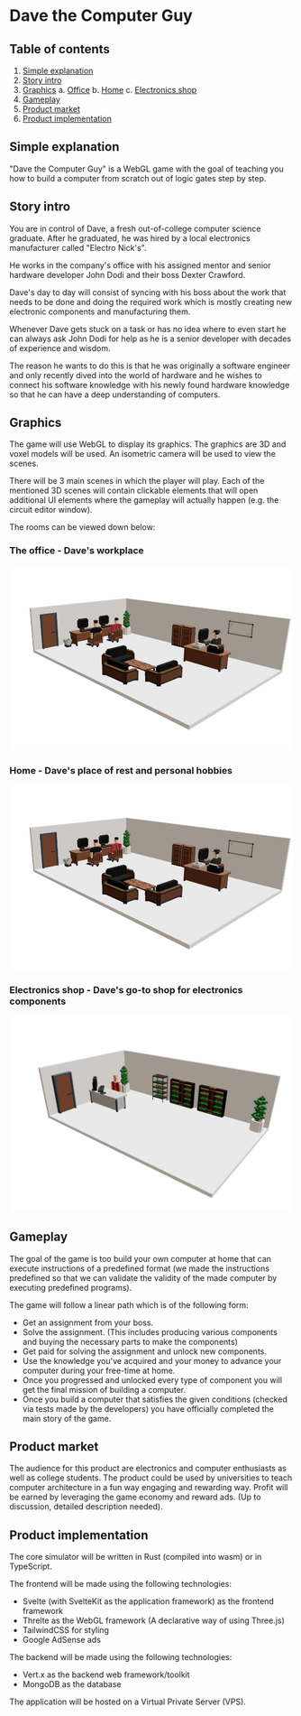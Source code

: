 [_metadata_:author]:- "Andrija Milovac, Roko Burilo"
[_metadata_:title]:- "Dave the Computer Guy"

# Dave the Computer Guy

## Table of contents
1. [Simple explanation](#simple-explanation)
2. [Story intro](story-intro)
3. [Graphics](#graphics)
  a. [Office](#office)
  b. [Home](#home)
  c. [Electronics shop](#shop)
4. [Gameplay](#gameplay)
5. [Product market](#product-market)
6. [Product implementation](#product-impl)

## Simple explanation
[simple-explanation]: #simple-explanation
"Dave the Computer Guy" is a WebGL game with the goal of teaching you how to build a computer from scratch out of logic gates step by step.

## Story intro
[story-intro]: #story-intro
You are in control of Dave, a fresh out-of-college computer science graduate. After he graduated, he was hired by a local electronics manufacturer called "Electro Nick's".

He works in the company's office with his assigned mentor and senior hardware developer John Dodi and their boss Dexter Crawford.

Dave's day to day will consist of syncing with his boss about the work that needs to be done and doing the required work which is mostly creating new electronic components and manufacturing them.

Whenever Dave gets stuck on a task or has no idea where to even start he can always ask John Dodi for help as he is a senior developer with decades of experience and wisdom.

The reason he wants to do this is that he was originally a software engineer and only recently dived into the world of hardware and he wishes to connect his software knowledge with his newly found hardware knowledge so that he can have a deep understanding of computers.

## Graphics
[graphics]: #graphics
The game will use WebGL to display its graphics. The graphics are 3D and voxel models will be used. An isometric camera will be used to view the scenes.

There will be 3 main scenes in which the player will play. Each of the mentioned 3D scenes will contain clickable elements that will open additional UI elements where the gameplay will actually happen (e.g. the circuit editor window).

The rooms can be viewed down below:

### The office - Dave's workplace
[office]: #office
![Image of the office space](../images/office.jpeg)

### Home - Dave's place of rest and personal hobbies
[home]: #home
![Image of the home space](../images/office.jpeg)

### Electronics shop - Dave's go-to shop for electronics components
[shop]: #shop
![Image of the shop space](../images/shop.jpeg)

## Gameplay
[gameplay]: #gameplay
The goal of the game is too build your own computer at home that can execute instructions of a predefined format (we made the instructions predefined so that we can validate the validity of the made computer by executing predefined programs).

The game will follow a linear path which is of the following form:
- Get an assignment from your boss.
- Solve the assignment. (This includes producing various components and buying the necessary parts to make the components)
- Get paid for solving the assignment and unlock new components.
- Use the knowledge you've acquired and your money to advance your computer during your free-time at home.
- Once you progressed and unlocked every type of component you will get the final mission of building a computer.
- Once you build a computer that satisfies the given conditions (checked via tests made by the developers) you have officially completed the main story of the game.

## Product market
[product-market]: #product-market
The audience for this product are electronics and computer enthusiasts as well as college students. The product could be used by universities to teach computer architecture in a fun way engaging and rewarding way. Profit will be earned by leveraging the game economy and reward ads. (Up to discussion, detailed description needed).

## Product implementation
[product-impl]: #product-impl
The core simulator will be written in Rust (compiled into wasm) or in TypeScript.

The frontend will be made using the following technologies:
- Svelte (with SvelteKit as the application framework) as the frontend framework
- Threlte as the WebGL framework (A declarative way of using Three.js)
- TailwindCSS for styling
- Google AdSense ads

The backend will be made using the following technologies:
- Vert.x as the backend web framework/toolkit
- MongoDB as the database

The application will be hosted on a Virtual Private Server (VPS).

